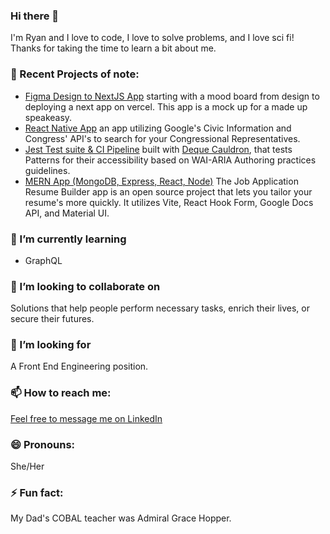 ### Hi there 👋
I'm Ryan and I love to code, I love to solve problems, and I love sci fi! Thanks for taking the time to learn a bit about me. 

### 🔭 Recent Projects of note:
* [Figma Design to NextJS App](https://github.com/ryanAllMad/moodys-speakeasy) starting with a mood board from design to deploying a next app on vercel. This app is a mock up for a made up speakeasy.
* [React Native App](https://github.com/ryanAllMad/who-reps-me) an app utilizing Google's Civic Information and Congress' API's to search for your Congressional Representatives.
* [Jest Test suite & CI Pipeline](https://github.com/ryanAllMad/a11y-react) built with [Deque Cauldron](https://cauldron.dequelabs.com/), that tests Patterns for their accessibility based on WAI-ARIA Authoring practices guidelines. 
* [MERN App (MongoDB, Express, React, Node)](https://github.com/ryanAllMad/js-job-helper) The Job Application  Resume Builder app is an open source project that lets you tailor your resume's more quickly. It utilizes Vite, React Hook Form, Google Docs API, and Material UI.

### 🌱 I’m currently learning 
* GraphQL

### 👯 I’m looking to collaborate on 
Solutions that help people perform necessary tasks, enrich their lives, or secure their futures.

### 🤔 I’m looking for 
A Front End Engineering position. 

### 📫 How to reach me:
[Feel free to message me on LinkedIn](https://www.linkedin.com/in/ryan-duer-515342108/)

### 😄 Pronouns: 
She/Her

### ⚡ Fun fact: 
My Dad's COBAL teacher was Admiral Grace Hopper.
<!--
**ryanAllMad/ryanAllMad** is a ✨ _special_ ✨ repository because its `README.md` (this file) appears on your GitHub profile.

Here are some ideas to get you started:

 🔭 I’m currently working on a NextJS DnD character sheet, and a WordPress plugin that helps authors make their posts more accessible.
🌱 I’m currently learning GraphQL, Node, Docker & Kubernetes
👯 I’m looking to collaborate on solutions that help people perform necessary tasks, enrich their lives, or secure their futures.
🤔 I’m looking for a Front End Engineering position. 
- 💬 Ask me about ...
-  ...
😄 Pronouns: She/Her
⚡ Fun fact: I am a real big Wheel of Time nerd. If you get me started on the subject, I may never stop taking.
-->
